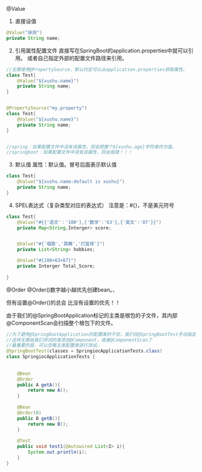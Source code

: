 @Value

1. 直接设值
```java
@Value("徐庶")
private String name;
```

2. 引用属性配置文件
	直接写在SpringBoot的application.properties中就可以引用。
	或者自己指定外部的配置文件路径来引用。
```java
//无需使用@PropertySource，默认约定可以从application.properties获取属性。
class Test{
	@Value("${xushu.name}")
	private String name;
}


@PropertySource("my.property")
class Test{
	@Value("${xushu.name}")
	private String name;
}


//spring：如果配置文件中没有该属性，则会把整个${xushu.age}字符串作为值。
//springboot：如果配置文件中没有该属性，则会报错！！！
```


3. 默认值
属性：默认值。冒号后面表示默认值
```java
class Test{
	@Value("${xushu.name:default is xushu}")
	private String name;
}
```

4. SPEL表达式（复杂类型对应的表达式）
注意是：#{}，不是美元符号
```java
class Test{
	@Value("#{{'语文'：'100'},{'数学':'63'},{'英文':'87'}}")
	private Map<String,Interger> score;


	@Value("#{'唱歌','跳舞','打篮球'}")
	private List<String> hobbies;

	@Value("#{100+63+87}")
	private Interger Total_Score;
	
}
```




@Order
@Order()数字越小越优先创建bean。、

但有设置@Order()的总会 比没有设置的优先！！


由于我们的@SpringBootApplication标记的主类是根包的子文件，其内部@ComponentScan会扫描整个根包下的文件。
```java
//为了避免@SpringBootApplication的配置类的干扰，我们在@SpringBootTest手动指定配置类。
//这样无需给我们测试的类添加@Component，或者@ComponentScan了
//最重要的是，可以忽略主类配置类进行测试。
@SpringBootTest(classes = SpringiocApplicationTests.class)  
class SpringiocApplicationTests {  
  
  
    @Bean  
    @Order    
    public A getA(){  
        return new A();  
    }  
  
    @Bean  
    @Order(0)  
    public B getB(){  
        return new B();  
    }  
  
    @Test  
    public void test1(@Autowired List<I> i){  
        System.out.println(i);  
    }  
}
```
